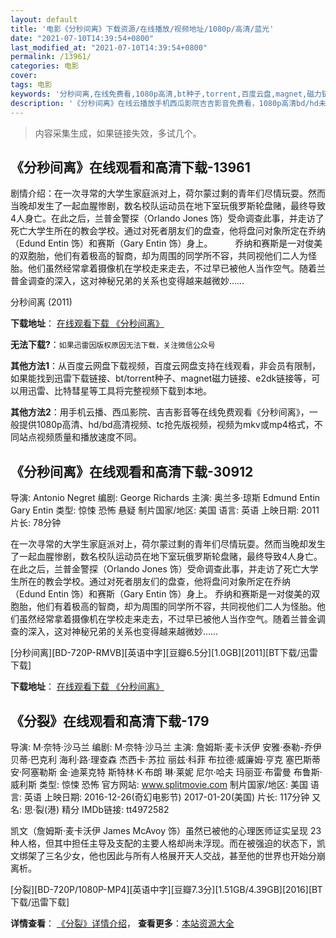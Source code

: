 ```yaml
---
layout: default
title: '电影《分秒间离》下载资源/在线播放/视频地址/1080p/高清/蓝光'
date: "2021-07-10T14:39:54+0800"
last_modified_at: "2021-07-10T14:39:54+0800"
permalink: /13961/
categories: 电影
cover:
tags: 电影
keywords: '分秒间离,在线免费看,1080p高清,bt种子,torrent,百度云盘,magnet,磁力链,迅雷下载资源'
description: '《分秒间离》在线云播放手机西瓜影院吉吉影音免费看，1080p高清bd/hd未删减完整版和tc抢先枪版，mkv/mp4格式，附带bt/torrent种子、magnet/磁力链、百度云盘、网盘资源迅雷下载链接'
---
```


>内容采集生成，如果链接失效，多试几个。


## 《分秒间离》在线观看和高清下载-13961

剧情介绍：在一次寻常的大学生家庭派对上，荷尔蒙过剩的青年们尽情玩耍。然而当晚却发生了一起血腥惨剧，数名校队运动员在地下室玩俄罗斯轮盘赌，最终导致4人身亡。在此之后，兰普金警探（Orlando Jones 饰）受命调查此事，并走访了死亡大学生所在的教会学校。通过对死者朋友们的盘查，他将盘问对象所定在乔纳（Edund Entin 饰）和赛斯（Gary Entin 饰）身上。  　　乔纳和赛斯是一对俊美的双胞胎，他们有着极高的智商，却为周围的同学所不容，共同视他们二人为怪胎。他们虽然经常拿着摄像机在学校走来走去，不过早已被他人当作空气。随着兰普金调查的深入，这对神秘兄弟的关系也变得越来越微妙……


分秒间离 (2011)

**下载地址**： [在线观看下载 《分秒间离》](https://www.btbtdy.me/btdy/dy5505.html) 


**无法下载?**：`如果迅雷因版权原因无法下载，关注微信公众号 `

**其他方法1**：从百度云网盘下载视频，百度云网盘支持在线观看，非会员有限制，如果能找到迅雷下载链接、bt/torrent种子、magnet磁力链接、e2dk链接等，可以用迅雷、比特彗星等工具将完整视频下载到本地。

**其他方法2**：用手机云播、西瓜影院、吉吉影音等在线免费观看《分秒间离》，一般提供1080p高清、hd/bd高清视频、tc抢先版视频，视频为mkv或mp4格式，不同站点视频质量和播放速度不同。


## 《分秒间离》在线观看和高清下载-30912

导演: Antonio Negret 编剧: George Richards 主演: 奥兰多·琼斯 Edmund Entin Gary Entin 类型: 惊悚 恐怖 悬疑 制片国家/地区: 美国 语言: 英语 上映日期: 2011 片长: 78分钟

在一次寻常的大学生家庭派对上，荷尔蒙过剩的青年们尽情玩耍。然而当晚却发生了一起血腥惨剧，数名校队运动员在地下室玩俄罗斯轮盘赌，最终导致4人身亡。在此之后，兰普金警探（Orlando Jones 饰）受命调查此事，并走访了死亡大学生所在的教会学校。通过对死者朋友们的盘查，他将盘问对象所定在乔纳（Edund Entin 饰）和赛斯（Gary Entin 饰）身上。 乔纳和赛斯是一对俊美的双胞胎，他们有着极高的智商，却为周围的同学所不容，共同视他们二人为怪胎。他们虽然经常拿着摄像机在学校走来走去，不过早已被他人当作空气。随着兰普金调查的深入，这对神秘兄弟的关系也变得越来越微妙……


[分秒间离][BD-720P-RMVB][英语中字][豆瓣6.5分][1.0GB][2011][BT下载/迅雷下载]

**下载地址**： [在线观看下载 《分秒间离》](https://www.btdx8.com/torrent/seconds_apart_1987.html) 


## 《分裂》在线观看和高清下载-179

导演: M·奈特·沙马兰 编剧: M·奈特·沙马兰 主演: 詹姆斯·麦卡沃伊 安雅·泰勒-乔伊 贝蒂·巴克利 海利·路·理查森 杰西卡·苏拉 丽兹·科菲 布拉德·威廉姆·亨克 塞巴斯蒂安·阿塞勒斯 金·迪莱克特 斯特林·K·布朗 琳·莱妮 尼尔·哈夫 玛丽亚·布雷曼 布鲁斯·威利斯 类型: 惊悚 恐怖 官方网站: www.splitmovie.com 制片国家/地区: 美国 语言: 英语 上映日期: 2016-12-26(奇幻电影节) 2017-01-20(美国) 片长: 117分钟 又名: 思·裂(港) 精分 IMDb链接: tt4972582

凯文（詹姆斯·麦卡沃伊 James McAvoy 饰）虽然已被他的心理医师证实呈现 23 种人格，但其中担任主导及支配的主要人格却尚未浮现。而在被强迫的状态下，凯文绑架了三名少女，他也因此与所有人格展开天人交战，甚至他的世界也开始分崩离析。


[分裂][BD-720P/1080P-MP4][英语中字][豆瓣7.3分][1.51GB/4.39GB][2016][BT下载/迅雷下载]

**详情查看**： [《分裂》详情介绍](/movie/179/)， **查看更多**：[本站资源大全](/movie/t/all/)

